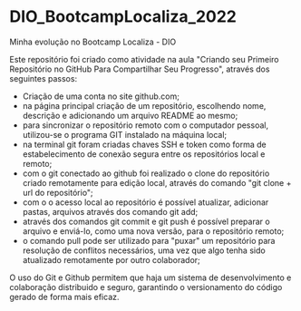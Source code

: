 # DIO_BootcampLocaliza_2022
Minha evolução no Bootcamp Localiza - DIO

Este repositório foi criado como atividade na aula "Criando seu Primeiro Repositório no GitHub Para Compartilhar Seu Progresso", através dos seguintes passos:

 - Criação de uma conta no site github.com;
 - na página principal criação de um repositório, escolhendo nome, descrição e adicionando um arquivo README ao mesmo;
 - para sincronizar o repositório remoto com o computador pessoal, utilizou-se o programa GIT instalado na máquina local;
 - na terminal git foram criadas chaves SSH e token como forma de estabelecimento de conexão segura entre os repositórios local e remoto;
 - com o git conectado ao github foi realizado o clone do repositório criado remotamente para edição local, através do comando "git clone + url do repositório";
 - com o o acesso local ao repositório é possível atualizar, adicionar pastas, arquivos através dos comando git add;
 - através dos comandos git commit e git push é possível preparar o arquivo e enviá-lo, como uma nova versão, para o repositório remoto;
 - o comando pull pode ser utilizado para "puxar" um repositório para resolução de conflitos necessários, uma vez que algo tenha sido atualizado remotamente por outro colaborador;

O uso do Git e Github permitem que haja um sistema de desenvolvimento e colaboração  distribuido e seguro, garantindo o versionamento do código gerado de forma mais eficaz.

